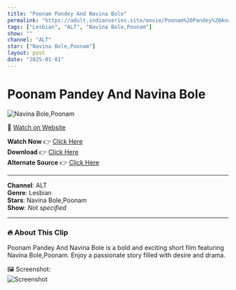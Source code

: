 ```yaml
---
title: "Poonam Pandey And Navina Bole"
permalink: "https://adult.indianseries.site/movie/Poonam%20Pandey%20And%20Navina%20Bole"
tags: ["Lesbian", "ALT", "Navina Bole,Poonam"]
show: ""
channel: "ALT"
star: ["Navina Bole,Poonam"]
layout: post
date: "2025-01-01"
---
```


# Poonam Pandey And Navina Bole

![Navina Bole,Poonam](https://shorts.desisins.com/wp-content/uploads/2024/04/Poonam-Navina-Bole-DesiSins.com_.jpg)

🔗 [Watch on Website](https://adult.indianseries.site/movie/Poonam%20Pandey%20And%20Navina%20Bole)

**Watch Now** 👉 [Click Here](https://adult.indianseries.site/movie/Poonam%20Pandey%20And%20Navina%20Bole)  
**Download** 👉 [Click Here](https://adult.indianseries.site/movie/Poonam%20Pandey%20And%20Navina%20Bole)  
**Alternate Source** 👉 [Click Here](https://adult.indianseries.site/movie/Poonam%20Pandey%20And%20Navina%20Bole)

---

**Channel**: ALT  
**Genre**: Lesbian  
**Stars**: Navina Bole,Poonam  
**Show**: *Not specified*

---

### 🔥 About This Clip

Poonam Pandey And Navina Bole is a bold and exciting short film featuring Navina Bole,Poonam. Enjoy a passionate story filled with desire and drama.
 
🖼️ Screenshot:  
![Screenshot](https://shorts.desisins.com/wp-content/uploads/2024/04/Poonam-Navina-Bole-DesiSins.com_.jpg)
